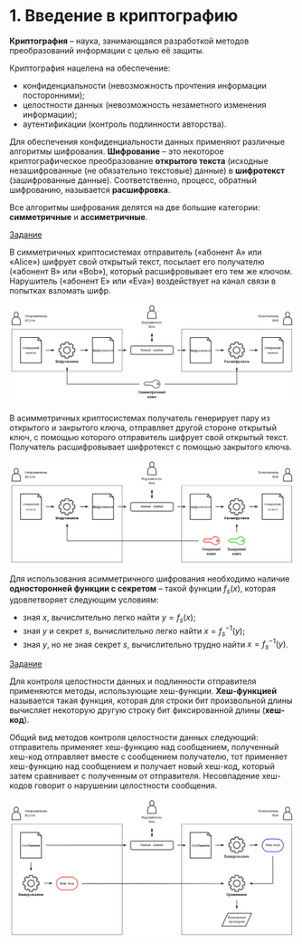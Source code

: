 # 1. Введение в криптографию

**Криптография** – наука, занимающаяся разработкой методов преобразований информации с целью её защиты. 

Криптография нацелена на обеспечение:
- конфиденциальности (невозможность прочтения информации посторонними);
- целостности данных (невозможность незаметного изменения информации);
- аутентификации (контроль подлинности авторства).

Для обеспечения конфиденциальности данных применяют различные алгоритмы шифрования. **Шифрование** – это некоторое криптографическое преобразование **открытого текста** (исходные незашифрованные (не обязательно текстовые) данные) в **шифротекст** (зашифрованные данные). Соответственно, процесс, обратный шифрованию, называется **расшифровка**.

Все алгоритмы шифрования делятся на две большие категории: **симметричные** и **ассиметричные**.

[Задание](./test1)

В симметричных криптосистемах отправитель («абонент A» или «Alice») шифрует свой открытый текст, посылает его получателю («абонент B» или «Bob»), который расшифровывает его тем же ключом. Нарушитель («абонент E» или «Eva») воздействует на канал связи в попытках взломать шифр.

![](./resources/1-symmetric.png)

В асимметричных криптосистемах получатель генерирует пару из открытого и закрытого ключа, отправляет другой стороне открытый ключ, с помощью которого отправитель шифрует свой открытый текст. Получатель расшифровывает шифротекст с помощью закрытого ключа. 

![](./resources/1-asymmetric.png)

Для использования асимметричного шифрования необходимо наличие **односторонней функции с секретом** – такой функции $f_s (x)$, которая удовлетворяет следующим условиям:
- зная $x$, вычислительно легко найти $y = f_s (x)$;
- зная $y$ и секрет $s$, вычислительно легко найти $x = f_s^{-1} (y)$;
- зная $y$, но не зная секрет $s$, вычислительно трудно найти $x = f_s^{-1} (y)$.

[Задание](./test2)

Для контроля целостности данных и подлинности отправителя применяются методы, использующие хеш-функции. **Хеш-функцией** называется такая функция, которая для строки бит произвольной длины вычисляет некоторую другую строку бит фиксированной длины (**хеш-код**).

Общий вид методов контроля целостности данных следующий: отправитель применяет хеш-функцию над сообщением, полученный хеш-код отправляет вместе с сообщением получателю, тот применяет хеш-функцию над сообщением и получает новый хеш-код, который затем сравнивает с полученным от отправителя. Несовпадение хеш-кодов говорит о нарушении целостности сообщения.

![](./resources/1-hash.png)
